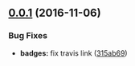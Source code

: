 <a name="0.0.1"></a>
## [0.0.1](https://github.com/ellerbrock/set-git-description/compare/v0.0.1...v0.0.1) (2016-11-06)


### Bug Fixes

* **badges:** fix travis link ([315ab69](https://github.com/ellerbrock/set-git-description/commit/315ab69))



